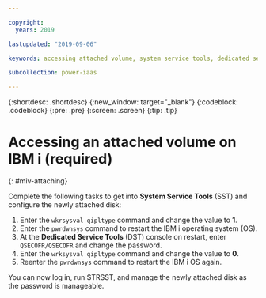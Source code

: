 ```yaml
---

copyright:
  years: 2019

lastupdated: "2019-09-06"

keywords: accessing attached volume, system service tools, dedicated service tools

subcollection: power-iaas

---
```


{:shortdesc: .shortdesc}
{:new_window: target="_blank"}
{:codeblock: .codeblock}
{:pre: .pre}
{:screen: .screen}
{:tip: .tip}

# Accessing an attached volume on IBM i (required)
{: #miv-attaching}

Complete the following tasks to get into **System Service Tools** (SST) and configure the newly attached disk:

1. Enter the `wkrsysval qipltype` command and change the value to **1**.
2. Enter the `pwrdwnsys` command to restart the IBM i operating system (OS).
3. At the **Dedicated Service Tools** (DST) console on restart, enter `QSECOFR/QSECOFR` and change the password.
4. Enter the `wrksysval qipltype` command and change the value to **0**.
5. Reenter the `pwrdwnsys` command to restart the IBM i OS again.

You can now log in, run STRSST, and manage the newly attached disk as the password is manageable.
